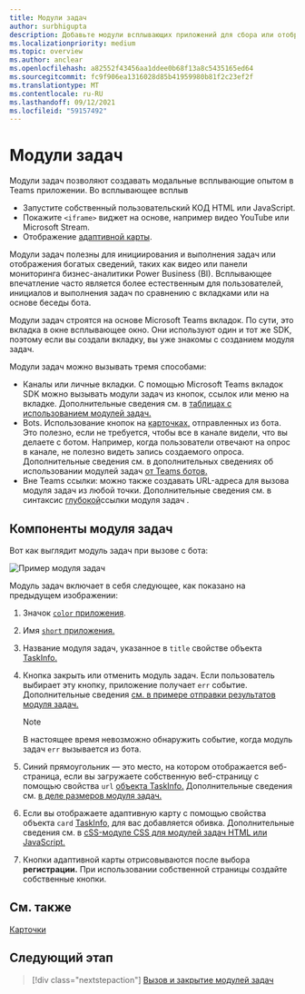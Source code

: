 ```yaml
---
title: Модули задач
author: surbhigupta
description: Добавьте модули всплывающих приложений для сбора или отображения данных пользователям из Microsoft Teams приложений
ms.localizationpriority: medium
ms.topic: overview
ms.author: anclear
ms.openlocfilehash: a82552f43456aa1ddee0b68f13a8c5435165ed64
ms.sourcegitcommit: fc9f906ea1316028d85b41959980b81f2c23ef2f
ms.translationtype: MT
ms.contentlocale: ru-RU
ms.lasthandoff: 09/12/2021
ms.locfileid: "59157492"
---
```

# <a name="task-modules"></a>Модули задач

Модули задач позволяют создавать модальные всплывающие опытом в Teams приложении. Во всплывающее всплыв

* Запустите собственный пользовательский КОД HTML или JavaScript.
* Покажите `<iframe>` виджет на основе, например видео YouTube или Microsoft Stream.
* Отображение [адаптивной карты](/adaptive-cards/).

Модули задач полезны для инициирования и выполнения задач или отображения богатых сведений, таких как видео или панели мониторинга бизнес-аналитики Power Business (BI). Всплывающее впечатление часто является более естественным для пользователей, инициалов и выполнения задач по сравнению с вкладками или на основе беседы бота.

Модули задач строятся на основе Microsoft Teams вкладок. По сути, это вкладка в окне всплывающее окно. Они используют один и тот же SDK, поэтому если вы создали вкладку, вы уже знакомы с созданием модуля задач.

Модули задач можно вызывать тремя способами:

* Каналы или личные вкладки. С помощью Microsoft Teams вкладок SDK можно вызывать модули задач из кнопок, ссылок или меню на вкладке. Дополнительные сведения см. в [таблицах с использованием модулей задач.](~/task-modules-and-cards/task-modules/task-modules-tabs.md)
* Bots. Использование кнопок на [карточках,](~/task-modules-and-cards/cards/cards-reference.md) отправленных из бота. Это полезно, если не требуется, чтобы все в канале видели, что вы делаете с ботом. Например, когда пользователи отвечают на опрос в канале, не полезно видеть запись создаемого опроса. Дополнительные сведения см. в дополнительных сведениях об использовании модулей задач [от Teams ботов.](~/task-modules-and-cards/task-modules/task-modules-bots.md)
* Вне Teams ссылки: можно также создавать URL-адреса для вызова модуля задач из любой точки. Дополнительные сведения см. в синтаксис [глубокой](~/task-modules-and-cards/task-modules/invoking-task-modules.md#task-module-deep-link-syntax)ссылки модуля задач .

## <a name="components-of-a-task-module"></a>Компоненты модуля задач

Вот как выглядит модуль задач при вызове с бота:

![Пример модуля задач](~/assets/images/task-module/task-module-example.png)

Модуль задач включает в себя следующее, как показано на предыдущем изображении:

1. Значок [ `color` приложения](~/resources/schema/manifest-schema.md#icons).
2. Имя [ `short` приложения.](~/resources/schema/manifest-schema.md#name)
3. Название модуля задач, указанное в `title` свойстве объекта [TaskInfo.](~/task-modules-and-cards/task-modules/invoking-task-modules.md#the-taskinfo-object)
4. Кнопка закрыть или отменить модуль задач. Если пользователь выбирает эту кнопку, приложение получает `err` событие. Дополнительные сведения [см. в примере отправки результатов модуля задач.](~/task-modules-and-cards/task-modules/task-modules-tabs.md#example-of-submitting-the-result-of-a-task-module)

    > [!NOTE]
    > В настоящее время невозможно обнаружить событие, когда модуль задач `err` вызывается из бота.

5. Синий прямоугольник — это место, на котором отображается веб-страница, если вы загружаете собственную веб-страницу с помощью свойства `url` [объекта TaskInfo.](~/task-modules-and-cards/task-modules/invoking-task-modules.md#the-taskinfo-object) Дополнительные сведения см. [в деле размеров модуля задач.](~/task-modules-and-cards/task-modules/invoking-task-modules.md#task-module-sizing)
6. Если вы отображаете адаптивную карту с помощью свойства объекта `card` [TaskInfo,](~/task-modules-and-cards/task-modules/invoking-task-modules.md#the-taskinfo-object) для вас добавляется обивка. Дополнительные сведения см. в [cSS-модуле CSS для модулей задач HTML или JavaScript.](~/task-modules-and-cards/task-modules/invoking-task-modules.md#task-module-css-for-html-or-javascript-task-modules)
7. Кнопки адаптивной карты отрисовываются после выбора **регистрации.** При использовании собственной страницы создайте собственные кнопки.

## <a name="see-also"></a>См. также

[Карточки](~/task-modules-and-cards/what-are-cards.md)

## <a name="next-step"></a>Следующий этап

> [!div class="nextstepaction"]
> [Вызов и закрытие модулей задач](~/task-modules-and-cards/task-modules/invoking-task-modules.md)
